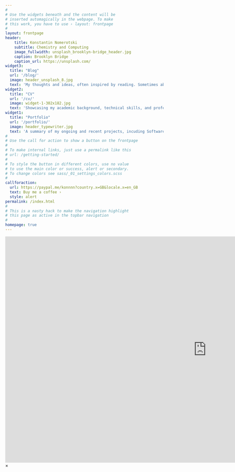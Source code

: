 ```yaml
---
#
# Use the widgets beneath and the content will be
# inserted automagically in the webpage. To make
# this work, you have to use › layout: frontpage
#
layout: frontpage 
header:
    title: Konstantin Nomerotski
    subtitle: Chemistry and Computing
    image_fullwidth: unsplash_brooklyn-bridge_header.jpg
    caption: Brooklyn Bridge
    caption_url: https://unsplash.com/
widget3:
  title: "Blog"
  url: '/blog/'
  image: header_unsplash_8.jpg
  text: 'My thoughts and ideas, often inspired by reading. Sometimes about Chemistry, sometimes about Computing, possibly not at all.'
widget2:
  title: "CV"
  url: '/cv/'
  image: widget-1-302x182.jpg
  text: 'Showcasing my academic background, technical skills, and professional experiences in Chemistry and Computing.'
widget1:
  title: "Portfolio"
  url: '/portfolio/'
  image: header_typewriter.jpg
  text: 'A summary of my ongoing and recent projects, incuding Software Engineering, and Data Science projects covering various topics from both Chemistry and Physics.'
#
# Use the call for action to show a button on the frontpage
#
# To make internal links, just use a permalink like this
# url: /getting-started/
#
# To style the button in different colors, use no value
# to use the main color or success, alert or secondary.
# To change colors see sass/_01_settings_colors.scss
#
callforaction:
  url: https://paypal.me/konnnn?country.x=GB&locale.x=en_GB
  text: Buy me a coffee ›
  style: alert
permalink: /index.html
#
# This is a nasty hack to make the navigation highlight
# this page as active in the topbar navigation
#
homepage: true
---
```


<div id="videoModal" class="reveal-modal large" data-reveal="">
  <div class="flex-video widescreen vimeo" style="display: block;">
    <iframe width="1280" height="720" src="https://www.youtube.com/embed/3b5zCFSmVvU" frameborder="0" allowfullscreen></iframe>
  </div>
  <a class="close-reveal-modal">&#215;</a>
</div>
